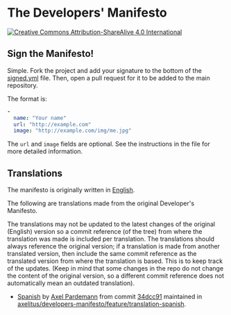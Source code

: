 # The Developers' Manifesto

[![Creative Commons Attribution-ShareAlive 4.0 International][license_img]][license_url]

## Sign the Manifesto!

Simple. Fork the project and add your signature to the bottom of the [signed.yml](signed.yml) file. Then,
open a pull request for it to be added to the main repository.

The format is:

```yml
-
  name: "Your name"
  url: "http://example.com"
  image: "http://example.com/img/me.jpg"
```

The `url` and `image` fields are optional. See the instructions in the file for more detailed information.

## Translations

The manifesto is originally written in [English][lng_en].

The following are translations made from the original Developer's Manifesto.

The translations may not be updated to the latest changes of the original
(English) version so a commit reference (of the tree) from where the translation
was made is included per translation. The translations should always reference the
original version; if a translation is made from another translated version,
then include the same commit reference as the translated version from where the
translation is based. This is to keep track of the updates.
(Keep in mind that some changes in the repo do not change the content of the
original version, so a different commit reference does not automatically mean
an outdated translation).

* [Spanish][lng_es] by [Axel Pardemann][lng_es_author] from commit [34dcc91][lng_es_commit] maintained in [axelitus/developers-manifesto/feature/translation-spanish][lng_es_repo_branch].



[license_img]: https://licensebuttons.net/l/by-sa/4.0/88x31.png
[license_url]: https://creativecommons.org/licenses/by-sa/4.0

[lng_en]: en/manifesto.md

[lng_es]: es/manifesto.md
[lng_es_commit]: https://github.com/digital-guerrilla/developers-manifesto/tree/34dcc91e8be247bca2dbe6c1a2b62d20fc74677d
[lng_es_author]: https://github.com/axelitus
[lng_es_repo_branch]: https://github.com/axelitus/developers-manifesto/tree/feature/translation-spanish
